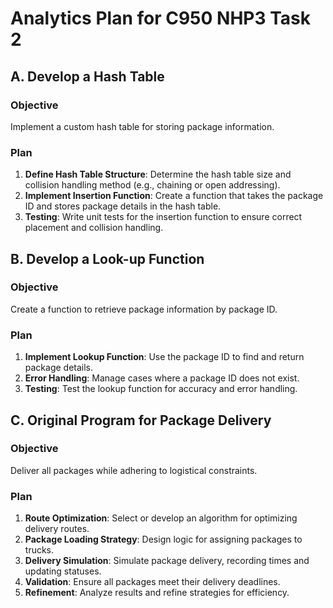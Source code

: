 # Analytics Plan for C950 NHP3 Task 2

## A. Develop a Hash Table

### Objective
Implement a custom hash table for storing package information.

### Plan
1. **Define Hash Table Structure**: Determine the hash table size and collision handling method (e.g., chaining or open addressing).
2. **Implement Insertion Function**: Create a function that takes the package ID and stores package details in the hash table.
3. **Testing**: Write unit tests for the insertion function to ensure correct placement and collision handling.

## B. Develop a Look-up Function

### Objective
Create a function to retrieve package information by package ID.

### Plan
1. **Implement Lookup Function**: Use the package ID to find and return package details.
2. **Error Handling**: Manage cases where a package ID does not exist.
3. **Testing**: Test the lookup function for accuracy and error handling.

## C. Original Program for Package Delivery

### Objective
Deliver all packages while adhering to logistical constraints.

### Plan
1. **Route Optimization**: Select or develop an algorithm for optimizing delivery routes.
2. **Package Loading Strategy**: Design logic for assigning packages to trucks.
3. **Delivery Simulation**: Simulate package delivery, recording times and updating statuses.
4. **Validation**: Ensure all packages meet their delivery deadlines.
5. **Refinement**: Analyze results and refine strategies for efficiency.